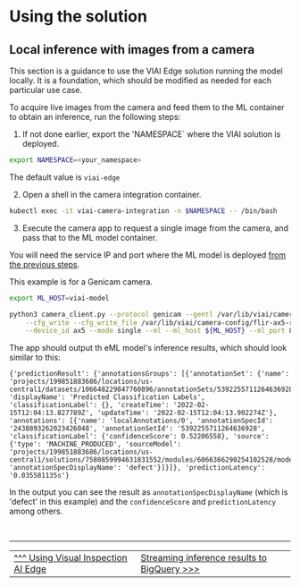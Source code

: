 # Using the solution

## Local inference with images from a camera

This section is a guidance to use the VIAI Edge solution running the model locally. It is a foundation, which should be modified as needed for each particular use case.

To acquire live images from the camera and feed them to the ML container to obtain an inference, run the following steps:

1. If not done earlier, export the 'NAMESPACE` where the VIAI solution is deployed.

```bash
export NAMESPACE=<your_namespace>
```

The default value is `viai-edge`

2. Open a shell in the camera integration container.

```bash
kubectl exec -it viai-camera-integration -n $NAMESPACE -- /bin/bash
```

3. Execute the camera app to request a single image from the camera, and pass that to the ML model container.

You will need the service IP and port where the ML model is deployed [from the previous steps](./modeltoedge.md).

This example is for a Genicam camera.

```bash
export ML_HOST=viai-model

python3 camera_client.py --protocol genicam --gentl /var/lib/viai/camera-config/FLIR_GenTL_Ubuntu_20_04_x86_64.cti \
    --cfg_write --cfg_write_file /var/lib/viai/camera-config/flir-ax5-recommended.cfg \
    --device_id ax5 --mode single --ml --ml_host ${ML_HOST} --ml_port 8602
```

The app should output th eML model's inference results, which should look similar to this:

```text
{'predictionResult': {'annotationsGroups': [{'annotationSet': {'name': 'projects/199851883686/locations/us-central1/datasets/106648229847760896/annotationSets/5392255711264636928', 'displayName': 'Predicted Classification Labels', 'classificationLabel': {}, 'createTime': '2022-02-15T12:04:13.827789Z', 'updateTime': '2022-02-15T12:04:13.902274Z'},
'annotations': [{'name': 'localAnnotations/0', 'annotationSpecId': '2438893262023426048', 'annotationSetId': '5392255711264636928', 'classificationLabel': {'confidenceScore': 0.52206558}, 'source':
{'type': 'MACHINE_PRODUCED', 'sourceModel': 'projects/199851883686/locations/us-central1/solutions/7580859994631831552/modules/6066366290254102528/models/4464967186816958464'}, 'annotationSpecDisplayName': 'defect'}]}]}, 'predictionLatency': '0.035581135s'}
```

In the output you can see the result as `annotationSpecDisplayName` (which is 'defect' in this example) and the `confidenceScore` and `predictionLatency` among others.


</br>

___

<table width="100%">
<tr><td><a href="./useviai.md">^^^ Using Visual Inspection AI Edge</td><td><a href="./usingbigquery.md">Streaming inference results to BigQuery >>></td></tr>
</table>

